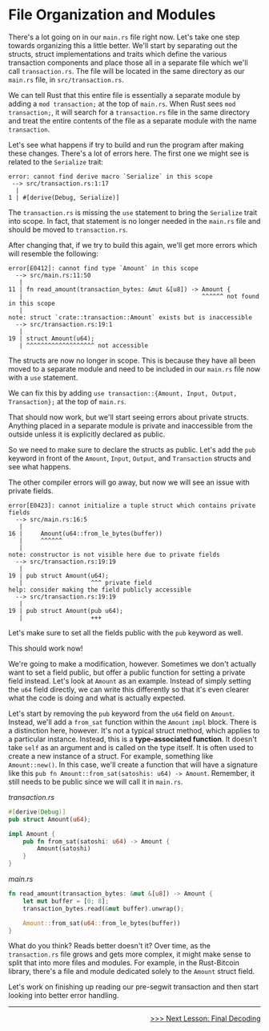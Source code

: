 # File Organization and Modules

There's a lot going on in our `main.rs` file right now. Let's take one step towards organizing this a little better. We'll start by separating out the structs, struct implementations and traits which define the various transaction components and place those all in a separate file which we'll call `transaction.rs`. The file will be located in the same directory as our `main.rs` file, in `src/transaction.rs`. 

We can tell Rust that this entire file is essentially a separate module by adding a `mod transaction;` at the top of `main.rs`. When Rust sees `mod transaction;`, it will search for a `transaction.rs` file in the same directory and treat the entire contents of the file as a separate module with the name `transaction`.

Let's see what happens if try to build and run the program after making these changes. There's a lot of errors here. The first one we might see is related to the `Serialize` trait:

```shell
error: cannot find derive macro `Serialize` in this scope
 --> src/transaction.rs:1:17
  |
1 | #[derive(Debug, Serialize)]
```

The `transaction.rs` is missing the `use` statement to bring the `Serialize` trait into scope. In fact, that statement is no longer needed in the `main.rs` file and should be moved to `transaction.rs`.

After changing that, if we try to build this again, we'll get more errors which will resemble the following:

```shell
error[E0412]: cannot find type `Amount` in this scope
  --> src/main.rs:11:50
   |
11 | fn read_amount(transaction_bytes: &mut &[u8]) -> Amount {
   |                                                  ^^^^^^ not found in this scope
   |
note: struct `crate::transaction::Amount` exists but is inaccessible
  --> src/transaction.rs:19:1
   |
19 | struct Amount(u64);
   | ^^^^^^^^^^^^^^^^^^^ not accessible
```

The structs are now no longer in scope. This is because they have all been moved to a separate module and need to be included in our `main.rs` file now with a `use` statement. 

We can fix this by adding `use transaction::{Amount, Input, Output, Transaction};` at the top of `main.rs`.

That should now work, but we'll start seeing errors about private structs. Anything placed in a separate module is private and inaccessible from the outside unless it is explicitly declared as public. 

So we need to make sure to declare the structs as public. Let's add the `pub` keyword in front of the `Amount`, `Input`, `Output`, and `Transaction` structs and see what happens. 

The other compiler errors will go away, but now we will see an issue with private fields. 

```shell
error[E0423]: cannot initialize a tuple struct which contains private fields
  --> src/main.rs:16:5
   |
16 |     Amount(u64::from_le_bytes(buffer))
   |     ^^^^^^
   |
note: constructor is not visible here due to private fields
  --> src/transaction.rs:19:19
   |
19 | pub struct Amount(u64);
   |                   ^^^ private field
help: consider making the field publicly accessible
  --> src/transaction.rs:19:19
   |
19 | pub struct Amount(pub u64);
   |                   +++
```

Let's make sure to set all the fields public with the `pub` keyword as well.

This should work now!

We're going to make a modification, however. Sometimes we don't actually want to set a field public, but offer a public function for setting a private field instead. Let's look at `Amount` as an example. Instead of simply setting the `u64` field directly, we can write this differently so that it's even clearer what the code is doing and what is actually expected.

Let's start by removing the `pub` keyword from the `u64` field on `Amount`. Instead, we'll add a `from_sat` function within the `Amount` `impl` block. There is a distinction here, however. It's not a typical struct method, which applies to a particular instance. Instead, this is a **type-associated function**. It doesn't take `self` as an argument and is called on the type itself. It is often used to create a new instance of a struct. For example, something like `Amount::new()`. In this case, we'll create a function that will have a signature like this `pub fn Amount::from_sat(satoshis: u64) -> Amount`. Remember, it still needs to be public since we will call it in `main.rs`. 

*transaction.rs*
```rust
#[derive(Debug)]
pub struct Amount(u64);

impl Amount {
    pub fn from_sat(satoshi: u64) -> Amount {
        Amount(satoshi)
    }
}
```

*main.rs*
```rust
fn read_amount(transaction_bytes: &mut &[u8]) -> Amount {
    let mut buffer = [0; 8];
    transaction_bytes.read(&mut buffer).unwrap();

    Amount::from_sat(u64::from_le_bytes(buffer))
}
```

What do you think? Reads better doesn't it? Over time, as the `transaction.rs` file grows and gets more complex, it might make sense to split that into more files and modules. For example, in the Rust-Bitcoin library, there's a file and module dedicated solely to the `Amount` struct field. 

Let's work on finishing up reading our pre-segwit transaction and then start looking into better error handling.

----------------------------------------------------------------------------------------------------------------------------------------------------

<div>
    <p align="right"><a href="18_final_decoding_legacy_transaction.md">>>> Next Lesson: Final Decoding</a></p>
</div>

